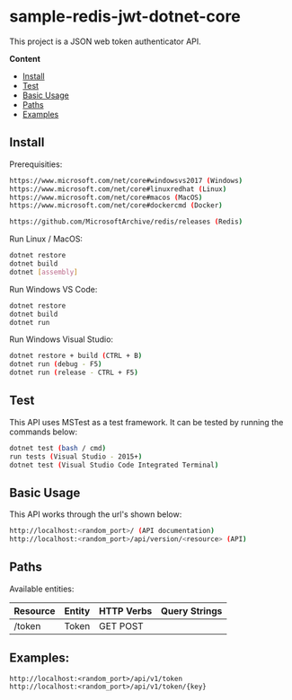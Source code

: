 # sample-redis-jwt-dotnet-core
This project is a JSON web token authenticator API.

**Content** 

  - [Install](#install)
  - [Test](#test)
  - [Basic Usage](#basic-usage)
  - [Paths](#paths)
  - [Examples](#examples)

## Install

Prerequisities:

```bash
https://www.microsoft.com/net/core#windowsvs2017 (Windows)
https://www.microsoft.com/net/core#linuxredhat (Linux)
https://www.microsoft.com/net/core#macos (MacOS)
https://www.microsoft.com/net/core#dockercmd (Docker)

https://github.com/MicrosoftArchive/redis/releases (Redis)
```

Run Linux / MacOS:

```bash
dotnet restore 
dotnet build 
dotnet [assembly]
```

Run Windows VS Code:

```bash
dotnet restore 
dotnet build 
dotnet run
```

Run Windows Visual Studio:

```bash
dotnet restore + build (CTRL + B)
dotnet run (debug - F5)
dotnet run (release - CTRL + F5)
```

## Test

This API uses MSTest as a test framework. It can be tested by running the commands below:

```bash
dotnet test (bash / cmd)
run tests (Visual Studio - 2015+)
dotnet test (Visual Studio Code Integrated Terminal)
```

## Basic Usage

This API works through the url's shown below:

```bash
http://localhost:<random_port>/ (API documentation)
http://localhost:<random_port>/api/version/<resource> (API)
```
    
## Paths

Available entities:

Resource | Entity | HTTP Verbs | Query Strings
--------- | ----------- | --------------- | ---------------------
/token | Token | GET POST
 
## Examples:

```
http://localhost:<random_port>/api/v1/token
http://localhost:<random_port>/api/v1/token/{key}
```
